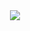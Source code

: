 <div align="center">
  <a href="https://acmicpc.net/user/bamgoesn"><img src="http://mazassumnida.wtf/api/v2/generate_badge?boj=bamgoesn"></a>
</div>

<!---
BamgoeSN/BamgoeSN is a ✨ special ✨ repository because its `README.md` (this file) appears on your GitHub profile.
You can click the Preview link to take a look at your changes.
--->
